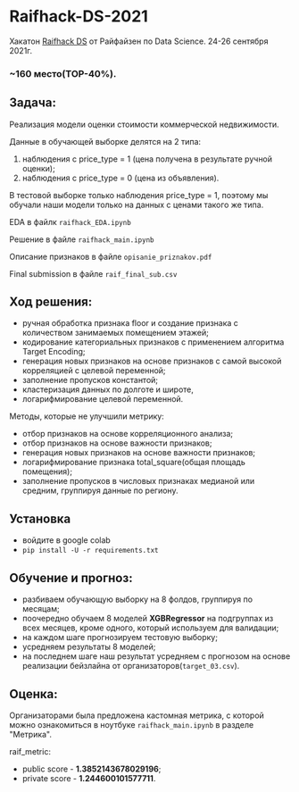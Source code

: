 # Raifhack-DS-2021
Хакатон [Raifhack DS](https://apply.raifhack.ru/competition) от Райфайзен по Data Science. 24-26 сентября 2021г.

### ~160 место(TOP-40%).

## Задача:
Реализация модели оценки стоимости коммерческой недвижимости. 

Данные в обучающей выборке делятся на 2 типа:
  1) наблюдения с price_type = 1 (цена получена в результате ручной оценки);
  2) наблюдения с price_type = 0 (цена из объявления).

В тестовой выборке только наблюдения price_type = 1, поэтому мы обучали наши модели только на данных с ценами такого же типа.

EDA в файлк `raifhack_EDA.ipynb`

Решение в файле `raifhack_main.ipynb`

Описание признаков в файле `opisanie_priznakov.pdf`

Final submission в файле `raif_final_sub.csv`

## Ход решения:
- ручная обработка признака floor и создание признака с количеством занимаемых помещением этажей;
- кодирование категориальных признаков с применением алгоритма Target Encoding;
- генерация новых признаков на основе признаков с самой высокой корреляцией с целевой переменной;
- заполнение пропусков константой;
- кластеризация данных по долготе и широте,
- логарифмирование целевой переменной.

Методы, которые не улучшили метрику:
- отбор признаков на основе корреляционного анализа;
- отбор признаков на основе важности признаков;
- генерация новых признаков на основе важности признаков;
- логарифмирование признака total_square(общая площадь помещения);
- заполнение пропусков в числовых признаках медианой или средним, группируя данные по региону.

## Установка
- войдите в google colab
- `pip install -U -r requirements.txt`

## Обучение и прогноз:
- разбиваем обучающую выборку на 8 фолдов, группируя по месяцам;
- поочередно обучаем 8 моделей **XGBRegressor** на подгруппах из всех месяцев, кроме одного, который используем для валидации;
- на каждом шаге прогнозируем тестовую выборку;
- усредняем результаты 8 моделей;
- на последнем шаге наш результат усредняем с прогнозом на основе реализации бейзлайна от организаторов(`target_03.csv`).

## Оценка:
Организаторами была предложена кастомная метрика, с которой можно ознакомиться в ноутбуке `raifhack_main.ipynb` в разделе "Метрика".

raif_metric:
- public score - **1.3852143678029196**;
- private score - **1.244600101577711**.


